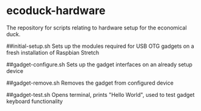 # ecoduck-hardware
The repository for scripts relating to hardware setup for the economical duck.

##initial-setup.sh
Sets up the modules required for USB OTG gadgets on a fresh installation of Raspbian Stretch

##gadget-configure.sh
Sets up the gadget interfaces on an already setup device

##gadget-remove.sh
Removes the gadget from configured device

##gadget-test.sh
Opens terminal, prints "Hello World", used to test gadget keyboard functionality